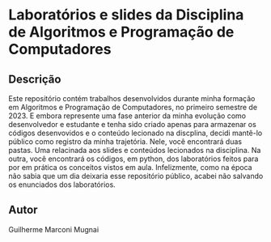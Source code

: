 # Laboratórios e slides da Disciplina de Algoritmos e Programação de Computadores

## Descrição
Este repositório contém trabalhos desenvolvidos durante minha formação em Algoritmos e Programação de Computadores, no primeiro semestre de 2023. E embora represente uma fase anterior da minha evolução como desenvolvedor e estudante e tenha sido criado apenas para armazenar os códigos desenvovidos e o conteúdo lecionado na discplina, decidi mantê-lo público como registro da minha trajetória.
Nele, você encontrará duas pastas. Uma relacinada aos slides e conteúdos lecionados na disciplina. Na outra, você encontrará os códigos, em python, dos laboratórios feitos para por em prática os conceitos vistos em aula. Infelizmente, como na época não sabia que um dia deixaria esse repositório público, acabei não salvando os enunciados dos laboratórios.

## Autor
Guilherme Marconi Mugnai
